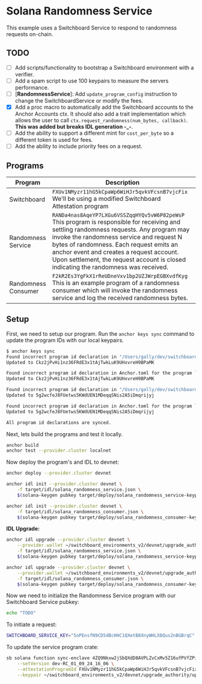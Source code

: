 # Solana Randomness Service

This example uses a Switchboard Service to respond to randomness requests on-chain.

## TODO

- [ ] Add scripts/functionality to bootstrap a Switchboard environment with a verifier.
- [ ] Add a spam script to use 100 keypairs to measure the servers performance.
- [ ] [**RandomnessService**]: Add `update_program_config` instruction to change the SwitchboardService or modify the fees.
- [x] Add a proc macro to automatically add the Switchboard accounts to the Anchor Accounts ctx. It should also add a trait implementation which allows the user to call `ctx.request_randomness(num_bytes, callback)`. **This was added but breaks IDL generation -\_-**.
- [ ] Add the ability to support a different mint for `cost_per_byte` so a different token is used for fees.
- [ ] Add the ability to include priority fees on a request.

## Programs

| Program             | Description                                                                                                                                                                                                                                                                                                                                                               |
| ------------------- | ------------------------------------------------------------------------------------------------------------------------------------------------------------------------------------------------------------------------------------------------------------------------------------------------------------------------------------------------------------------------- |
| Switchboard         | `FXUv1NMyzr11hG5kCpaWp6WiHJr5qvkVFcsnB7vjcFix` <br />We'll be using a modified Switchboard Attestation program                                                                                                                                                                                                                                                            |
| Randomness Service  | `RANDa4nas8AqeYP7LXGu6VSSZqqHYQv5vW6P82peWsP` <br />This program is responsible for receiving and settling randomness requests. Any program may invoke the randomness service and request N bytes of randomness. Each request emits an anchor event and creates a request account. Upon settlement, the request account is closed indicating the randomness was received. |
| Randomness Consumer | `F2kR2Es3YgFkX1rReUDneVxv1bp2UZJWrpEGBXvdfKyg` <br />This is an example program of a randomness consumer which will invoke the randomness service and log the received randomness bytes.                                                                                                                                                                                  |

## Setup

First, we need to setup our program. Run the `anchor keys sync` command to update the program IDs with our local keypairs.

```bash
$ anchor keys sync
Found incorrect program id declaration in "/Users/gally/dev/switchboard/solana-randomness-service/programs/solana-randomness-consumer/src/lib.rs"
Updated to Ckz2jPvHi1nz36FRdE3x1tAjTwkLuK9UHxvreH9BPaMK

Found incorrect program id declaration in Anchor.toml for the program `solana_randomness_consumer`
Updated to Ckz2jPvHi1nz36FRdE3x1tAjTwkLuK9UHxvreH9BPaMK

Found incorrect program id declaration in "/Users/gally/dev/switchboard/solana-randomness-service/programs/solana-randomness-service/src/lib.rs"
Updated to 5g2wcfeJ8FUetws5KWdUEN1MDeqqSNis2A5iDmqrijyj

Found incorrect program id declaration in Anchor.toml for the program `solana_randomness_service`
Updated to 5g2wcfeJ8FUetws5KWdUEN1MDeqqSNis2A5iDmqrijyj

All program id declarations are synced.
```

Next, lets build the programs and test it locally.

```bash
anchor build
anchor test --provider.cluster localnet
```

Now deploy the program's and IDL to devnet:

```bash
anchor deploy --provider.cluster devnet

anchor idl init --provider.cluster devnet \
    -f target/idl/solana_randomness_service.json \
    $(solana-keygen pubkey target/deploy/solana_randomness_service-keypair.json)

anchor idl init --provider.cluster devnet \
    -f target/idl/solana_randomness_consumer.json \
    $(solana-keygen pubkey target/deploy/solana_randomness_consumer-keypair.json)
```

**IDL Upgrade:**

```bash
anchor idl upgrade --provider.cluster devnet \
    --provider.wallet ~/switchboard_environments_v2/devnet/upgrade_authority/upgrade_authority.json \
    -f target/idl/solana_randomness_service.json \
    $(solana-keygen pubkey target/deploy/solana_randomness_service-keypair.json)

anchor idl upgrade --provider.cluster devnet \
    --provider.wallet ~/switchboard_environments_v2/devnet/upgrade_authority/upgrade_authority.json \
    -f target/idl/solana_randomness_consumer.json \
    $(solana-keygen pubkey target/deploy/solana_randomness_consumer-keypair.json)
```

Now we need to initialize the Randomness Service program with our Switchboard Service pubkey:

```bash
echo "TODO"
```

To initiate a request:

```bash
SWITCHBOARD_SERVICE_KEY="5oPEnsfN9CD5dBcHHC1QXetB8XnyWHLX8Qus2nBGBrqC" anchor run request
```

To update the service program crate:

```bash
sb solana function sync-enclave 4ZQ9Nkxw2jSbQXdD8AVPLZvCxMv5Z16ufPVfZPicRSMa \
    --setVersion dev-RC_01_09_24_16_06 \
    --attestationProgramId FXUv1NMyzr11hG5kCpaWp6WiHJr5qvkVFcsnB7vjcFix \
    --keypair ~/switchboard_environments_v2/devnet/upgrade_authority/upgrade_authority.json
```
